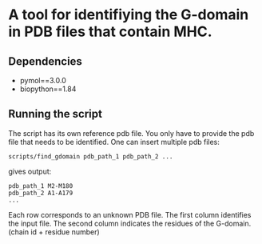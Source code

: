 # A tool for identifiying the G-domain in PDB files that contain MHC.

## Dependencies
 - pymol==3.0.0
 - biopython==1.84

## Running the script

The script has its own reference pdb file. You only have to provide the pdb file that needs to be identified.
One can insert multiple pdb files:

```
scripts/find_gdomain pdb_path_1 pdb_path_2 ...
```

gives output:

```
pdb_path_1 M2-M180
pdb_path_2 A1-A179
...
```

Each row corresponds to an unknown PDB file.
The first column identifies the input file.
The second column indicates the residues of the G-domain. (chain id + residue number)
